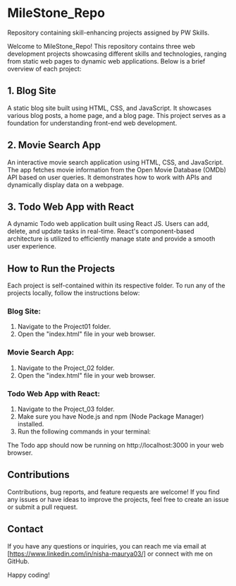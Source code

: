 # MileStone_Repo
Repository containing skill-enhancing projects assigned by PW Skills.

Welcome to MileStone_Repo! This repository contains three web development projects showcasing different skills and technologies, ranging from static web pages to dynamic web applications. Below is a brief overview of each project:

## 1. Blog Site
A static blog site built using HTML, CSS, and JavaScript. It showcases various blog posts, a home page, and a blog page. This project serves as a foundation for understanding front-end web development.

## 2. Movie Search App
An interactive movie search application using HTML, CSS, and JavaScript. The app fetches movie information from the Open Movie Database (OMDb) API based on user queries. It demonstrates how to work with APIs and dynamically display data on a webpage.

## 3. Todo Web App with React
A dynamic Todo web application built using React JS. Users can add, delete, and update tasks in real-time. React's component-based architecture is utilized to efficiently manage state and provide a smooth user experience.

## How to Run the Projects

Each project is self-contained within its respective folder. To run any of the projects locally, follow the instructions below:

### Blog Site:
1. Navigate to the Project01 folder.
2. Open the "index.html" file in your web browser.

### Movie Search App:
1. Navigate to the Project_02 folder.
2. Open the "index.html" file in your web browser.

### Todo Web App with React:
1. Navigate to the Project_03 folder.
2. Make sure you have Node.js and npm (Node Package Manager) installed.
3. Run the following commands in your terminal:

The Todo app should now be running on http://localhost:3000 in your web browser.

## Contributions
Contributions, bug reports, and feature requests are welcome! If you find any issues or have ideas to improve the projects, feel free to create an issue or submit a pull request.

## Contact
If you have any questions or inquiries, you can reach me via email at [https://www.linkedin.com/in/nisha-maurya03/] or connect with me on GitHub.

Happy coding!

